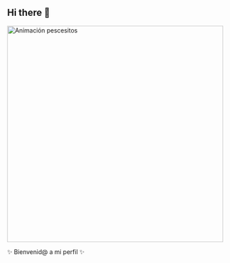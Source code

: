 ## Hi there 👋


<img src="./pescesitos.gif" width="500" alt="Animación pescesitos" />

✨ Bienvenid@ a mi perfil ✨

